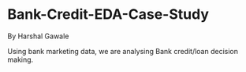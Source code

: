 # Bank-Credit-EDA-Case-Study 
By Harshal Gawale

Using bank marketing data, we are analysing Bank credit/loan decision making.
